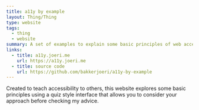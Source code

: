 ```yaml
---
title: a11y by example
layout: Thing/Thing
type: website
tags:
  - thing
  - website
summary: A set of examples to explain some basic principles of web accessibility.
links: 
  - title: a11y.joeri.me
    url: https://a11y.joeri.me
  - title: source code
    url: https://github.com/bakkerjoeri/a11y-by-example
---
```

Created to teach accessibility to others, this website explores some basic principles using a quiz style interface that allows you to consider your approach before checking my advice.
